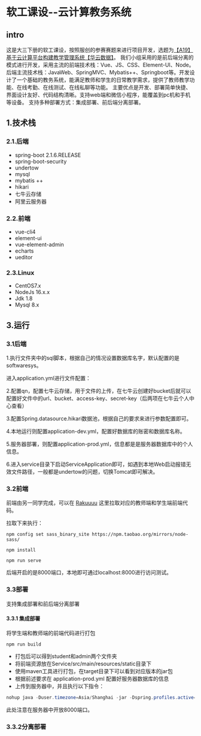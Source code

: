# 软工课设--云计算教务系统

## intro



这是大三下册的软工课设，按照服创的参赛赛题来进行项目开发，选题为[【A19】基于云计算平台构建教学管理系统【华云数据】](http://www.fwwb.org.cn/topic/show/e3979e02-cb69-4889-92af-4e867e4f3a4c)。 我们小组采用的是前后端分离的模式进行开发，采用主流的前端技术栈：Vue、JS、CSS、Element-UI、Node。后端主流技术栈：JavaWeb、SpringMVC、Mybatis++、Springboot等。开发设计了一个基础的教务系统，能满足教师和学生的日常教学需求，提供了教师教学功能、在线考勤、在线测试、在线私聊等功能。 主要优点是开发、部署简单快捷、界面设计友好、代码结构清晰。支持web端和微信小程序，能覆盖到pc机和手机等设备。 支持多种部署方式：集成部署、前后端分离部署。 

## 1.技术栈

### 2.1.后端

- spring-boot 2.1.6.RELEASE
- spring-boot-security 
- undertow 
- mysql 
- mybatis ++
- hikari 
- 七牛云存储
- 阿里云服务器

### 2.2.前端

- vue-cli4
- element-ui 
- vue-element-admin 
- echarts 
- ueditor

### 2.3.Linux

- CentOS7.x
- NodeJs 16.x.x
- Jdk 1.8
- Mysql 8.x

## 3.运行

### 3.1后端

1.执行文件夹中的sql脚本，根据自己的情况设置数据库名字，默认配置的是softwaresys。



进入application.yml进行文件配置：



2.配置qn，配置七牛云存储，用于文件的上传，在七牛云创建好bucket后就可以配置好文件中的url、bucket、access-key、secret-key（后两项在七牛云个人中心查看）



3.配置Spring.datasource.hikari数据池，根据自己的要求来进行参数配置即可。



4.本地运行则配置application-dev.yml，配置好数据库的账密和数据库名称。



5.服务器部署，则配置application-prod.yml，信息都是是服务器数据库中的个人信息。



6.进入service目录下启动ServiceApplication即可，如遇到本地Web启动报错无效文件路径，一般都是undertow的问题，切换Tomcat即可解决。



### 3.2前端

前端由另一同学完成，可以在 [Rakuuuu](https://github.com/Rakuuuu) 这里拉取对应的教师端和学生端前端代码。



拉取下来执行：

```npm
npm config set sass_binary_site https://npm.taobao.org/mirrors/node-sass/
```

```npm
npm install
```

```npm
npm run serve
```

后端开启的是8000端口，本地即可通过localhost:8000进行访问测试。

### 3.3部署

支持集成部署和前后端分离部署

#### 3.3.1 集成部署

将学生端和教师端的前端代码进行打包

```npm
npm run build
```

- 打包后可以得到student和admin两个文件夹
- 将前端资源放在Service/src/main/resources/static目录下
- 使用maven工具进行打包，在target目录下可以看到对应版本的jar包
- 根据前述要求在 application-prod.yml 配置好服务器数据库的信息
- 上传到服务器中，并且执行以下指令：

```java
nohup java -Duser.timezone=Asia/Shanghai -jar -Dspring.profiles.active=prod  service-5.0.0.jar  > log.txt  2>&1 &
```

此处注意在服务器中开放8000端口。

### 3.3.2分离部署



